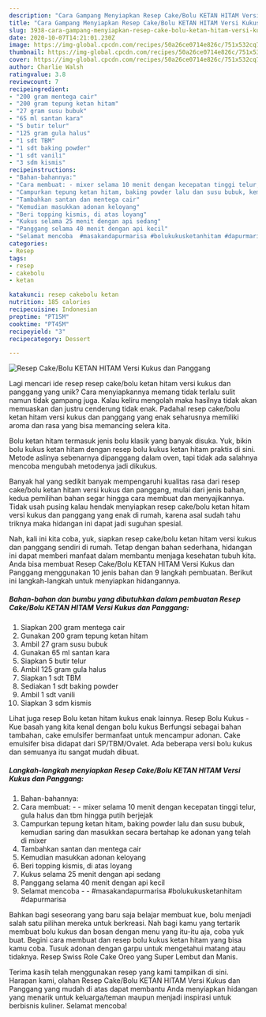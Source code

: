 ```yaml
---
description: "Cara Gampang Menyiapkan Resep Cake/Bolu KETAN HITAM Versi Kukus dan Panggang yang Lezat Sekali"
title: "Cara Gampang Menyiapkan Resep Cake/Bolu KETAN HITAM Versi Kukus dan Panggang yang Lezat Sekali"
slug: 3938-cara-gampang-menyiapkan-resep-cake-bolu-ketan-hitam-versi-kukus-dan-panggang-yang-lezat-sekali
date: 2020-10-07T14:21:01.230Z
image: https://img-global.cpcdn.com/recipes/50a26ce0714e826c/751x532cq70/resep-cakebolu-ketan-hitam-versi-kukus-dan-panggang-foto-resep-utama.jpg
thumbnail: https://img-global.cpcdn.com/recipes/50a26ce0714e826c/751x532cq70/resep-cakebolu-ketan-hitam-versi-kukus-dan-panggang-foto-resep-utama.jpg
cover: https://img-global.cpcdn.com/recipes/50a26ce0714e826c/751x532cq70/resep-cakebolu-ketan-hitam-versi-kukus-dan-panggang-foto-resep-utama.jpg
author: Charlie Walsh
ratingvalue: 3.8
reviewcount: 7
recipeingredient:
- "200 gram mentega cair"
- "200 gram tepung ketan hitam"
- "27 gram susu bubuk"
- "65 ml santan kara"
- "5 butir telur"
- "125 gram gula halus"
- "1 sdt TBM"
- "1 sdt baking powder"
- "1 sdt vanili"
- "3 sdm kismis"
recipeinstructions:
- "Bahan-bahannya:"
- "Cara membuat: - mixer selama 10 menit dengan kecepatan tinggi telur, gula halus dan tbm hingga putih berjejak"
- "Campurkan tepung ketan hitam, baking powder lalu dan susu bubuk, kemudian saring dan masukkan secara bertahap ke adonan yang telah di mixer"
- "Tambahkan santan dan mentega cair"
- "Kemudian masukkan adonan keloyang"
- "Beri topping kismis, di atas loyang"
- "Kukus selama 25 menit dengan api sedang"
- "Panggang selama 40 menit dengan api kecil"
- "Selamat mencoba  #masakandapurmarisa #bolukukusketanhitam #dapurmarisa"
categories:
- Resep
tags:
- resep
- cakebolu
- ketan

katakunci: resep cakebolu ketan 
nutrition: 185 calories
recipecuisine: Indonesian
preptime: "PT15M"
cooktime: "PT45M"
recipeyield: "3"
recipecategory: Dessert

---
```



![Resep Cake/Bolu KETAN HITAM Versi Kukus dan Panggang](https://img-global.cpcdn.com/recipes/50a26ce0714e826c/751x532cq70/resep-cakebolu-ketan-hitam-versi-kukus-dan-panggang-foto-resep-utama.jpg)

Lagi mencari ide resep resep cake/bolu ketan hitam versi kukus dan panggang yang unik? Cara menyiapkannya memang tidak terlalu sulit namun tidak gampang juga. Kalau keliru mengolah maka hasilnya tidak akan memuaskan dan justru cenderung tidak enak. Padahal resep cake/bolu ketan hitam versi kukus dan panggang yang enak seharusnya memiliki aroma dan rasa yang bisa memancing selera kita.

Bolu ketan hitam termasuk jenis bolu klasik yang banyak disuka. Yuk, bikin bolu kukus ketan hitam dengan resep bolu kukus ketan hitam praktis di sini. Metode aslinya sebenarnya dipanggang dalam oven, tapi tidak ada salahnya mencoba mengubah metodenya jadi dikukus.

Banyak hal yang sedikit banyak mempengaruhi kualitas rasa dari resep cake/bolu ketan hitam versi kukus dan panggang, mulai dari jenis bahan, kedua pemilihan bahan segar hingga cara membuat dan menyajikannya. Tidak usah pusing kalau hendak menyiapkan resep cake/bolu ketan hitam versi kukus dan panggang yang enak di rumah, karena asal sudah tahu triknya maka hidangan ini dapat jadi suguhan spesial.


Nah, kali ini kita coba, yuk, siapkan resep cake/bolu ketan hitam versi kukus dan panggang sendiri di rumah. Tetap dengan bahan sederhana, hidangan ini dapat memberi manfaat dalam membantu menjaga kesehatan tubuh kita. Anda bisa membuat Resep Cake/Bolu KETAN HITAM Versi Kukus dan Panggang menggunakan 10 jenis bahan dan 9 langkah pembuatan. Berikut ini langkah-langkah untuk menyiapkan hidangannya.

<!--inarticleads1-->

##### Bahan-bahan dan bumbu yang dibutuhkan dalam pembuatan Resep Cake/Bolu KETAN HITAM Versi Kukus dan Panggang:

1. Siapkan 200 gram mentega cair
1. Gunakan 200 gram tepung ketan hitam
1. Ambil 27 gram susu bubuk
1. Gunakan 65 ml santan kara
1. Siapkan 5 butir telur
1. Ambil 125 gram gula halus
1. Siapkan 1 sdt TBM
1. Sediakan 1 sdt baking powder
1. Ambil 1 sdt vanili
1. Siapkan 3 sdm kismis


Lihat juga resep Bolu ketan hitam kukus enak lainnya. Resep Bolu Kukus - Kue basah yang kita kenal dengan bolu kukus Berfungsi sebagai bahan tambahan, cake emulsifer bermanfaat untuk mencampur adonan. Cake emulsifer bisa didapat dari SP/TBM/Ovalet. Ada beberapa versi bolu kukus dan semuanya itu sangat mudah dibuat. 

<!--inarticleads2-->

##### Langkah-langkah menyiapkan Resep Cake/Bolu KETAN HITAM Versi Kukus dan Panggang:

1. Bahan-bahannya:
1. Cara membuat: - - mixer selama 10 menit dengan kecepatan tinggi telur, gula halus dan tbm hingga putih berjejak
1. Campurkan tepung ketan hitam, baking powder lalu dan susu bubuk, kemudian saring dan masukkan secara bertahap ke adonan yang telah di mixer
1. Tambahkan santan dan mentega cair
1. Kemudian masukkan adonan keloyang
1. Beri topping kismis, di atas loyang
1. Kukus selama 25 menit dengan api sedang
1. Panggang selama 40 menit dengan api kecil
1. Selamat mencoba -  - #masakandapurmarisa #bolukukusketanhitam #dapurmarisa


Bahkan bagi seseorang yang baru saja belajar membuat kue, bolu menjadi salah satu pilihan mereka untuk berkreasi. Nah bagi kamu yang tertarik membuat bolu kukus dan bosan dengan menu yang itu-itu aja, coba yuk buat. Begini cara membuat dan resep bolu kukus ketan hitam yang bisa kamu coba. Tusuk adonan dengan garpu untuk mengetahui matang atau tidaknya. Resep Swiss Role Cake Oreo yang Super Lembut dan Manis. 

Terima kasih telah menggunakan resep yang kami tampilkan di sini. Harapan kami, olahan Resep Cake/Bolu KETAN HITAM Versi Kukus dan Panggang yang mudah di atas dapat membantu Anda menyiapkan hidangan yang menarik untuk keluarga/teman maupun menjadi inspirasi untuk berbisnis kuliner. Selamat mencoba!
